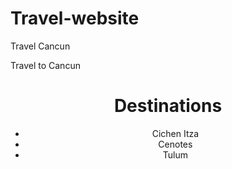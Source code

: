 # Travel-website
Travel Cancun
<!DOCTYPE html>
<html lang="es">
<head>
    <meta charset="UTF-8">
    <meta name="viewport" content="width=device-width, initial-scale=1.0">
  Travel to Cancun 
    <link rel="stylesheet" href="styles.css">
</head>
<body>
    <header>
        <h1>   Destinations </h1>
        <nav>
            <ul>
                <li>    Cichen Itza </li>
                <li>Cenotes</li>
                <li> Tulum</li>
            </ul>
        </nav>
    </header>
    

           
        
        
    
</body>
</html>

